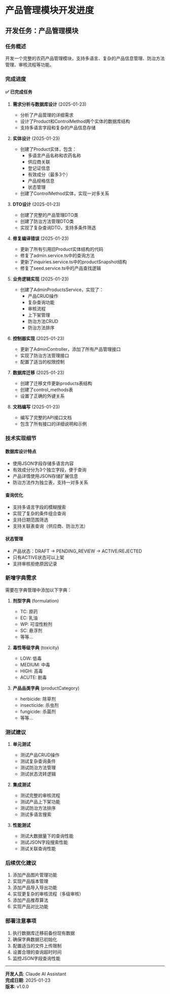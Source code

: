 # 产品管理模块开发进度

## 开发任务：产品管理模块

### 任务概述
开发一个完整的农药产品管理模块，支持多语言、复杂的产品信息管理、防治方法管理、审核流程等功能。

### 完成进度

#### ✅ 已完成任务

1. **需求分析与数据库设计** (2025-01-23)
   - 分析了产品管理的详细需求
   - 设计了Product和ControlMethod两个实体的数据库结构
   - 支持多语言字段和复杂的产品信息存储

2. **实体设计** (2025-01-23)
   - 创建了Product实体，包含：
     - 多语言产品名称和农药名称
     - 供应商关联
     - 登记证信息
     - 有效成分（最多3个）
     - 产品规格信息
     - 状态管理
   - 创建了ControlMethod实体，实现一对多关系

3. **DTO设计** (2025-01-23)
   - 创建了完整的产品管理DTO类
   - 创建了防治方法管理DTO类
   - 实现了复杂查询DTO，支持多条件筛选

4. **修复编译错误** (2025-01-23)
   - 更新了所有引用旧Product实体结构的代码
   - 修复了admin.service.ts中的查询方法
   - 更新了inquiries.service.ts中的productSnapshot结构
   - 修复了seed.service.ts中的产品查找逻辑

5. **业务逻辑实现** (2025-01-23)
   - 创建了AdminProductsService，实现了：
     - 产品CRUD操作
     - 复杂查询功能
     - 审核流程
     - 上下架管理
     - 防治方法CRUD
     - 防治方法排序

6. **控制器实现** (2025-01-23)
   - 更新了AdminController，添加了所有产品管理接口
   - 实现了防治方法管理接口
   - 配置了适当的权限控制

7. **数据库迁移** (2025-01-23)
   - 创建了迁移文件更新products表结构
   - 创建了control_methods表
   - 设置了正确的外键关系

8. **文档编写** (2025-01-23)
   - 编写了完整的API接口文档
   - 包含了所有接口的详细说明和示例

### 技术实现细节

#### 数据库设计特点
- 使用JSON字段存储多语言内容
- 有效成分分为3个独立字段，便于查询
- 产品详情使用JSON存储扩展信息
- 防治方法作为独立表，支持一对多关系

#### 查询优化
- 支持多语言字段的模糊搜索
- 实现了复杂的条件组合查询
- 支持日期范围筛选
- 支持关联表查询（供应商、防治方法）

#### 状态管理
- 产品状态：DRAFT → PENDING_REVIEW → ACTIVE/REJECTED
- 只有ACTIVE状态可以上架
- 支持审核拒绝原因记录

### 新增字典需求

需要在字典管理中添加以下字典：

1. **剂型字典** (formulation)
   - TC: 原药
   - EC: 乳油
   - WP: 可湿性粉剂
   - SC: 悬浮剂
   - 等等...

2. **毒性等级字典** (toxicity)
   - LOW: 低毒
   - MEDIUM: 中毒
   - HIGH: 高毒
   - ACUTE: 剧毒

3. **产品品类字典** (productCategory)
   - herbicide: 除草剂
   - insecticide: 杀虫剂
   - fungicide: 杀菌剂
   - 等等...

### 测试建议

1. **单元测试**
   - 测试产品CRUD操作
   - 测试复杂查询条件
   - 测试防治方法管理
   - 测试状态流转逻辑

2. **集成测试**
   - 测试完整的审核流程
   - 测试产品上下架功能
   - 测试防治方法排序
   - 测试多语言搜索

3. **性能测试**
   - 测试大数据量下的查询性能
   - 测试JSON字段搜索性能
   - 测试关联查询性能

### 后续优化建议

1. 添加产品图片管理功能
2. 实现产品版本管理
3. 添加产品导入导出功能
4. 实现更复杂的审核流程（多级审核）
5. 添加产品推荐算法
6. 实现产品对比功能

### 部署注意事项

1. 执行数据库迁移前备份现有数据
2. 确保字典数据已初始化
3. 配置适当的文件上传限制
4. 设置合理的查询超时时间
5. 监控JSON字段查询性能

---

**开发人员**: Claude AI Assistant  
**完成日期**: 2025-01-23  
**版本**: v1.0.0